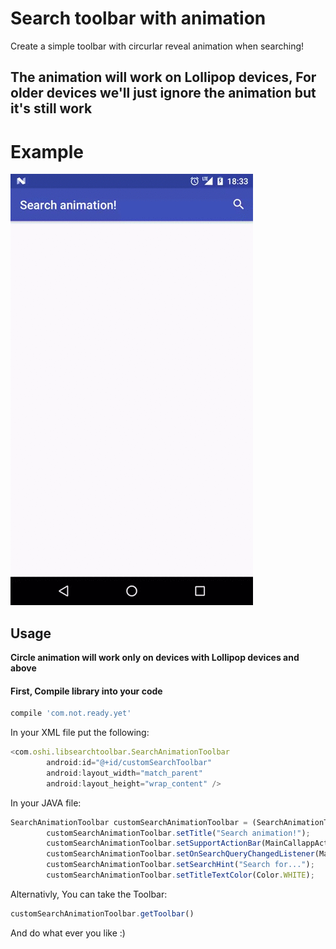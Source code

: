 Search toolbar with animation
===================
Create a simple toolbar with circurlar reveal animation when searching!

**The animation will work on Lollipop devices, For older devices we'll just ignore the animation but it's still work**
----------

# Example


![](https://github.com/UdiOshi85/GlobalFiles/blob/master/libSearchAnimationToolbar%20-1.0.gif)

## Usage
**Circle animation will work only on devices with Lollipop devices and above**

#### First, Compile library into your code
```javascript
compile 'com.not.ready.yet'
```

In your XML file put the following:
````javascript
<com.oshi.libsearchtoolbar.SearchAnimationToolbar
		android:id="@+id/customSearchToolbar"
		android:layout_width="match_parent"
		android:layout_height="wrap_content" />
````

In your JAVA file:
````javascript
SearchAnimationToolbar customSearchAnimationToolbar = (SearchAnimationToolbar) findViewById(R.id.customSearchToolbar);
        customSearchAnimationToolbar.setTitle("Search animation!");
        customSearchAnimationToolbar.setSupportActionBar(MainCallappActivity.this);
        customSearchAnimationToolbar.setOnSearchQueryChangedListener(MainCallappActivity.this);
        customSearchAnimationToolbar.setSearchHint("Search for...");
        customSearchAnimationToolbar.setTitleTextColor(Color.WHITE);
````

Alternativly, You can take the Toolbar:
````javascript
customSearchAnimationToolbar.getToolbar()
````
And do what ever you like :)
